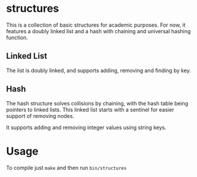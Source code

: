 structures
==========

This is a collection of basic structures for academic purposes. For now, it features a doubly linked list and a hash with chaining and universal hashing function.

Linked List
-----------

The list is doubly linked, and supports adding, removing and finding by key.

Hash
----

The hash structure solves collisions by chaining, with the hash table being pointers to linked lists. This linked list starts with a sentinel for easier support of removing nodes.

It supports adding and removing integer values using string keys. 

Usage
=====

To compile just `make` and then run `bin/structures`
